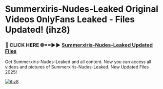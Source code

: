 # Summerxiris-Nudes-Leaked Original Videos 0nlyFans Leaked - Files Updated! (ihz8)

<h3>🔴 CLICK HERE 🌐==►► <a href="https://tinyurl.com/4mcuefdz" rel="nofollow">Summerxiris-Nudes-Leaked Updated Files</a></h3>

Get Summerxiris-Nudes-Leaked and all content. Now you can access all videos and pictures of Summerxiris-Nudes-Leaked. New Updated Files 2025!

[![ihz8](https://i.imgur.com/StAQSOY.gif)](https://tinyurl.com/4mcuefdz)
